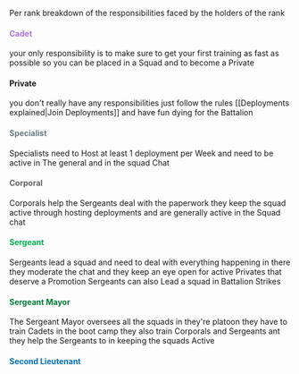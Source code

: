Per rank breakdown of the responsibilities faced by the holders of the rank

#### <span style="color:rgb(170, 114, 213)">Cadet</span>
your only responsibility is to make sure to get your first training as fast as possible so you can be placed in a Squad and to become a Private

#### Private
you don't really have any responsibilities just follow the rules [[Deployments explained|Join Deployments]] and have fun dying for the Battalion

#### <span style="color:rgb(103, 122, 131)">Specialist</span> 
Specialists need to Host at least 1 deployment per Week and need to be active in The general and in the squad Chat

#### <span style="color:rgb(99, 99, 99)">Corporal</span>
Corporals help the Sergeants deal with the paperwork they keep the squad active through hosting deployments and are generally active in the Squad chat

#### <span style="color:rgb(0, 176, 80)">Sergeant</span>
Sergeants lead a squad and need to deal with everything happening in there they moderate the chat and they keep an eye open for active Privates that deserve a Promotion Sergeants can also Lead a squad in Battalion Strikes 

#### <span style="color:rgb(0, 122, 55)">Sergeant Mayor</span>
The Sergeant Mayor oversees all the squads in they're platoon they have to train Cadets in the boot camp they also train Corporals and Sergeants ant they help the Sergeants to in keeping the squads Active

#### <span style="color:rgb(0, 112, 192)">Second Lieutenant</span>
